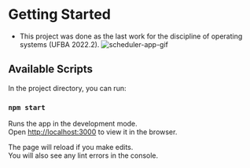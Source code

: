 # Getting Started

- This project was done as the last work for the discipline of operating systems (UFBA 2022.2).
![scheduler-app-gif](https://user-images.githubusercontent.com/62779767/208787459-1c83eca9-364c-4f6e-8704-20aa1de01e06.gif)

## Available Scripts

In the project directory, you can run:

### `npm start`

Runs the app in the development mode.\
Open [http://localhost:3000](http://localhost:3000) to view it in the browser.

The page will reload if you make edits.\
You will also see any lint errors in the console.
